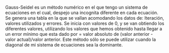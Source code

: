 Gauss-Seidel es un método numérico en el que tengo un sistema de ecuaciones en el cual, despejo una incognita diferente en cada ecuación. Se genera una tabla en la que se vallan acomodando los datos de: Iteración, valores utilizados y errores. Se inicia con valores de 0, y se van obtiendo los diferentes valores, utilizando los valores que hemos obtenido hasta llegar a un error mínimo que esta dado por = valor absoluto de (valor anterior - valor actual)/valor anterior. Este método sólo se puede utilizar cuando la diagonal de mi sistema de ecuaciones sea la dominante. 
